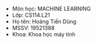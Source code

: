 -  Môn học: MACHINE LEARNING
- Lớp: CS114.L21
- Họ tên: Hoàng Tiến Dũng
- MSSV: 19521388
- Khoa: Khoa học máy tính
